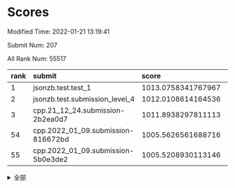 # Scores

Modified Time: 2022-01-21 13:19:41

Submit Num: 207

All Rank Num: 55517

| rank |               submit               |       score        |       sigma        | pk_num |
| :--- | :--------------------------------- | :----------------- | :----------------- | :----- |
| 1    | jsonzb.test.test_1                 | 1013.0758341767967 | 0.805132450255268  | 1074   |
| 2    | jsonzb.test.submission_level_4     | 1012.0108614164536 | 0.785990156736348  | 1075   |
| 3    | cpp.21_12_24.submission-2b2ea0d7   | 1011.8938297811113 | 0.8029814969238236 | 1069   |
| 54   | cpp.2022_01_09.submission-816672bd | 1005.5626561688716 | 0.7107830517340393 | 1072   |
| 55   | cpp.2022_01_09.submission-5b0e3de2 | 1005.5208930113146 | 0.7225560449527451 | 1075   |


<details>
<summary>全部</summary>

| rank |                 submit                 |       score        |       sigma        | pk_num |
| :--- | :------------------------------------- | :----------------- | :----------------- | :----- |
| 1    | jsonzb.test.test_1                     | 1013.0758341767967 | 0.805132450255268  | 1074   |
| 2    | jsonzb.test.submission_level_4         | 1012.0108614164536 | 0.785990156736348  | 1075   |
| 3    | cpp.21_12_24.submission-2b2ea0d7       | 1011.8938297811113 | 0.8029814969238236 | 1069   |
| 4    | gobigger.level_3.submission_level_3_0  | 1011.2535042215021 | 0.7674724597755813 | 1071   |
| 5    | gobigger.level_3.submission_level_3_49 | 1011.2531034974174 | 0.772760009660163  | 1074   |
| 6    | gobigger.level_3.submission_level_3_19 | 1010.8457967389747 | 0.7643751592602168 | 1070   |
| 7    | gobigger.level_3.submission_level_3_9  | 1010.83115483791   | 0.7798630231861585 | 1074   |
| 8    | gobigger.level_3.submission_level_3_35 | 1010.8204841216681 | 0.7582084908595105 | 1078   |
| 9    | gobigger.level_3.submission_level_3_25 | 1010.8107361697404 | 0.7908120164755155 | 1070   |
| 10   | gobigger.level_3.submission_level_3_42 | 1010.7630115093995 | 0.7696777066344811 | 1072   |
| 11   | gobigger.level_3.submission_level_3_34 | 1010.7518873942025 | 0.7702031863428151 | 1072   |
| 12   | gobigger.level_3.submission_level_3_45 | 1010.6125616188393 | 0.7750344681162769 | 1072   |
| 13   | gobigger.level_3.submission_level_3_4  | 1010.6100565305389 | 0.7589376156807549 | 1073   |
| 14   | gobigger.level_3.submission_level_3_13 | 1010.5954276483784 | 0.7504690966079618 | 1074   |
| 15   | gobigger.level_3.submission_level_3_27 | 1010.5669426898882 | 0.7399394096384689 | 1072   |
| 16   | gobigger.level_3.submission_level_3_44 | 1010.3879232704691 | 0.7802332741342308 | 1072   |
| 17   | gobigger.level_3.submission_level_3_6  | 1010.3437486596795 | 0.7766916719658759 | 1070   |
| 18   | gobigger.level_3.submission_level_3_48 | 1010.2994976559784 | 0.7681881718680643 | 1071   |
| 19   | gobigger.level_3.submission_level_3_40 | 1010.1806917874393 | 0.7551219269505122 | 1075   |
| 20   | gobigger.level_3.submission_level_3_20 | 1010.0726939469431 | 0.7436660694267123 | 1073   |
| 21   | gobigger.level_3.submission_level_3_22 | 1010.0329434185098 | 0.767618945674448  | 1075   |
| 22   | gobigger.level_3.submission_level_3_46 | 1009.98180089384   | 0.7541730972268541 | 1073   |
| 23   | gobigger.level_3.submission_level_3_16 | 1009.8944855893903 | 0.7443002262472458 | 1074   |
| 24   | gobigger.level_3.submission_level_3_11 | 1009.8362107329789 | 0.7492256607481561 | 1065   |
| 25   | gobigger.level_3.submission_level_3_21 | 1009.8106222737696 | 0.7566260573696019 | 1074   |
| 26   | gobigger.level_3.submission_level_3_33 | 1009.7491410155747 | 0.7367314922447319 | 1072   |
| 27   | gobigger.level_3.submission_level_3_28 | 1009.7357624208042 | 0.7503035913124101 | 1069   |
| 28   | gobigger.level_3.submission_level_3_23 | 1009.7302514097806 | 0.7520409483529056 | 1075   |
| 29   | gobigger.level_3.submission_level_3_38 | 1009.6356997941983 | 0.7723461991732543 | 1072   |
| 30   | gobigger.level_3.submission_level_3_15 | 1009.6334998428699 | 0.764126684534555  | 1076   |
| 31   | gobigger.level_3.submission_level_3_24 | 1009.5557679868755 | 0.7378650986934144 | 1072   |
| 32   | gobigger.level_3.submission_level_3_30 | 1009.5406542371676 | 0.7425615057822077 | 1075   |
| 33   | gobigger.level_3.submission_level_3_14 | 1009.4639850667712 | 0.7382474115758286 | 1077   |
| 34   | gobigger.level_3.submission_level_3_39 | 1009.3661979602135 | 0.7547373228361052 | 1075   |
| 35   | gobigger.level_3.submission_level_3_17 | 1009.3562481778205 | 0.7566894825674149 | 1070   |
| 36   | gobigger.level_3.submission_level_3_18 | 1009.2719060808464 | 0.7609547986487367 | 1075   |
| 37   | gobigger.level_3.submission_level_3_7  | 1009.2392967706799 | 0.7576414462845534 | 1075   |
| 38   | gobigger.level_3.submission_level_3_1  | 1009.2353779614103 | 0.7690131005530244 | 1071   |
| 39   | gobigger.level_3.submission_level_3_5  | 1009.2218005209799 | 0.7532881736484293 | 1066   |
| 40   | gobigger.level_3.submission_level_3_2  | 1009.0694978253772 | 0.7257322009539018 | 1073   |
| 41   | gobigger.level_3.submission_level_3_8  | 1009.0021461006072 | 0.7482685005334907 | 1071   |
| 42   | gobigger.level_3.submission_level_3_31 | 1008.9412185842858 | 0.7423466858809936 | 1072   |
| 43   | gobigger.level_3.submission_level_3_41 | 1008.9230110570509 | 0.7390536759958509 | 1074   |
| 44   | gobigger.level_3.submission_level_3_32 | 1008.9160577223423 | 0.754878622501723  | 1076   |
| 45   | gobigger.level_3.submission_level_3_3  | 1008.8599983048795 | 0.7500536421747214 | 1069   |
| 46   | gobigger.level_3.submission_level_3_29 | 1008.8559368554088 | 0.7587908930283204 | 1078   |
| 47   | gobigger.level_3.submission_level_3_36 | 1008.852843011016  | 0.7453529447375983 | 1065   |
| 48   | gobigger.level_3.submission_level_3_10 | 1008.7936161123093 | 0.7338321643961113 | 1070   |
| 49   | gobigger.level_3.submission_level_3_26 | 1008.7812075581263 | 0.7467486996762535 | 1070   |
| 50   | gobigger.level_3.submission_level_3_47 | 1008.773278763324  | 0.7469681335308226 | 1076   |
| 51   | gobigger.level_3.submission_level_3_43 | 1008.6636270204652 | 0.747499858290704  | 1076   |
| 52   | gobigger.level_3.submission_level_3_12 | 1008.638690065868  | 0.7659836911980987 | 1067   |
| 53   | gobigger.level_3.submission_level_3_37 | 1007.8828148000686 | 0.7358470722351016 | 1077   |
| 54   | cpp.2022_01_09.submission-816672bd     | 1005.5626561688716 | 0.7107830517340393 | 1072   |
| 55   | cpp.2022_01_09.submission-5b0e3de2     | 1005.5208930113146 | 0.7225560449527451 | 1075   |
| 56   | gobigger.level_1.submission_level_1_3  | 1004.9029856355476 | 0.7185259759619994 | 1073   |
| 57   | gobigger.level_1.submission_level_1_30 | 1004.5258524055816 | 0.7201071737179441 | 1072   |
| 58   | gobigger.level_1.submission_level_1_24 | 1004.5058212283086 | 0.7278146046608203 | 1071   |
| 59   | gobigger.level_1.submission_level_1_35 | 1004.4009920427322 | 0.721144638663074  | 1073   |
| 60   | gobigger.level_1.submission_level_1_23 | 1004.3537189156032 | 0.7211151954892533 | 1078   |
| 61   | gobigger.level_1.submission_level_1_34 | 1004.3519604063968 | 0.7044532684506212 | 1079   |
| 62   | gobigger.level_1.submission_level_1_41 | 1004.3084411453733 | 0.7158089223565077 | 1075   |
| 63   | gobigger.level_1.submission_level_1_29 | 1004.2253921045154 | 0.7136991478806435 | 1072   |
| 64   | gobigger.level_1.submission_level_1_46 | 1004.2211063038745 | 0.7174916180301705 | 1069   |
| 65   | gobigger.level_1.submission_level_1_15 | 1003.9229494842749 | 0.7209581927761595 | 1077   |
| 66   | gobigger.level_1.submission_level_1_7  | 1003.8014556421284 | 0.7216886466527179 | 1069   |
| 67   | gobigger.level_1.submission_level_1_14 | 1003.7336747027383 | 0.7154031453900357 | 1072   |
| 68   | gobigger.level_1.submission_level_1_27 | 1003.692412800373  | 0.7083131052399443 | 1072   |
| 69   | gobigger.level_1.submission_level_1_22 | 1003.690341792608  | 0.7178271062750938 | 1081   |
| 70   | gobigger.level_1.submission_level_1_48 | 1003.6768200082863 | 0.7221039180543276 | 1072   |
| 71   | gobigger.level_1.submission_level_1_6  | 1003.659629112418  | 0.7246078261421137 | 1073   |
| 72   | gobigger.level_1.submission_level_1_9  | 1003.5694802860196 | 0.7114951003609307 | 1073   |
| 73   | gobigger.level_1.submission_level_1_47 | 1003.5623899235666 | 0.7168183586323235 | 1069   |
| 74   | gobigger.level_1.submission_level_1_39 | 1003.5335303933969 | 0.7210968377921054 | 1074   |
| 75   | gobigger.level_1.submission_level_1_13 | 1003.4359199227009 | 0.7178358055369636 | 1076   |
| 76   | gobigger.level_1.submission_level_1_25 | 1003.4343745148907 | 0.7073302848072961 | 1073   |
| 77   | gobigger.level_1.submission_level_1_0  | 1003.432250968811  | 0.7196465948296149 | 1074   |
| 78   | gobigger.level_1.submission_level_1_1  | 1003.3859444289727 | 0.7179604566984409 | 1073   |
| 79   | gobigger.level_1.submission_level_1_31 | 1003.3843155800582 | 0.7248451860077667 | 1075   |
| 80   | gobigger.level_1.submission_level_1_12 | 1003.3289614313824 | 0.7135628022062808 | 1073   |
| 81   | gobigger.level_1.submission_level_1_20 | 1003.2544742407293 | 0.7191933391345827 | 1074   |
| 82   | gobigger.level_1.submission_level_1_8  | 1003.161448688921  | 0.7275204189924357 | 1076   |
| 83   | gobigger.level_1.submission_level_1_49 | 1003.1418136274895 | 0.7244708009966015 | 1071   |
| 84   | gobigger.level_1.submission_level_1_19 | 1003.0728589672985 | 0.71708187246285   | 1072   |
| 85   | gobigger.level_1.submission_level_1_21 | 1003.0255793067339 | 0.7117136086762841 | 1073   |
| 86   | gobigger.level_1.submission_level_1_28 | 1003.0183046612666 | 0.7080954985236776 | 1073   |
| 87   | gobigger.level_1.submission_level_1_16 | 1003.01355469946   | 0.7118554680673035 | 1071   |
| 88   | gobigger.level_1.submission_level_1_32 | 1002.9437303098216 | 0.7104944698641557 | 1071   |
| 89   | gobigger.level_1.submission_level_1_26 | 1002.8254879023658 | 0.711302004002059  | 1073   |
| 90   | gobigger.level_1.submission_level_1_33 | 1002.7695749887158 | 0.719022381858704  | 1065   |
| 91   | gobigger.level_1.submission_level_1_2  | 1002.722545808437  | 0.7017052657303892 | 1071   |
| 92   | gobigger.level_1.submission_level_1_4  | 1002.6830988785272 | 0.7227290609255446 | 1076   |
| 93   | gobigger.level_1.submission_level_1_40 | 1002.6280438624154 | 0.7072615512817378 | 1068   |
| 94   | gobigger.level_1.submission_level_1_10 | 1002.4817325066327 | 0.713704472222754  | 1072   |
| 95   | gobigger.level_1.submission_level_1_5  | 1002.4745607162863 | 0.7175854496917857 | 1079   |
| 96   | gobigger.level_1.submission_level_1_38 | 1002.4002947971622 | 0.7235567214056673 | 1072   |
| 97   | gobigger.level_1.submission_level_1_43 | 1002.3169015489622 | 0.7173914688356083 | 1068   |
| 98   | gobigger.level_1.submission_level_1_18 | 1002.2668165495364 | 0.7189590084790464 | 1073   |
| 99   | gobigger.level_1.submission_level_1_45 | 1002.2570790265078 | 0.7198729783763733 | 1071   |
| 100  | gobigger.level_1.submission_level_1_17 | 1002.201993661399  | 0.7181050915274304 | 1073   |
| 101  | gobigger.level_1.submission_level_1_37 | 1002.1995212087643 | 0.7041934462802383 | 1075   |
| 102  | gobigger.level_1.submission_level_1_36 | 1002.1859904857602 | 0.7103172209503111 | 1069   |
| 103  | gobigger.level_1.submission_level_1_11 | 1002.0702099155393 | 0.7074953541086544 | 1070   |
| 104  | gobigger.level_1.submission_level_1_44 | 1002.045479211219  | 0.708363639059467  | 1071   |
| 105  | gobigger.level_1.submission_level_1_42 | 1001.7094109006739 | 0.708008908845749  | 1070   |
| 106  | gobigger.random.submission_random_24   | 997.6290697101299  | 0.7057822208667073 | 1074   |
| 107  | gobigger.random.submission_random_26   | 997.1616244732862  | 0.7125232531988553 | 1074   |
| 108  | gobigger.random.submission_random_20   | 997.1075404481385  | 0.71690776241357   | 1072   |
| 109  | gobigger.random.submission_random_9    | 997.060842480664   | 0.700394126130435  | 1075   |
| 110  | gobigger.random.submission_random_37   | 996.991187172181   | 0.7035868867032479 | 1074   |
| 111  | gobigger.random.submission_random_15   | 996.9662722913771  | 0.711835359040846  | 1070   |
| 112  | gobigger.random.submission_random_18   | 996.9050409360931  | 0.7135383382054148 | 1072   |
| 113  | gobigger.random.submission_random_25   | 996.8595120470088  | 0.6948545972331337 | 1076   |
| 114  | gobigger.random.submission_random_2    | 996.7531238888104  | 0.7241860530118396 | 1076   |
| 115  | gobigger.random.submission_random_32   | 996.643764414452   | 0.7233620756569424 | 1071   |
| 116  | gobigger.random.submission_random_23   | 996.321974075873   | 0.7086076977380465 | 1073   |
| 117  | gobigger.random.submission_random_19   | 996.2355625562441  | 0.6943618970072296 | 1075   |
| 118  | gobigger.random.submission_random_16   | 996.2340843356277  | 0.7172744393394572 | 1072   |
| 119  | gobigger.random.submission_random_17   | 996.2295831799215  | 0.7014235332509928 | 1078   |
| 120  | gobigger.random.submission_random_8    | 996.1885410820461  | 0.7104216008933467 | 1074   |
| 121  | gobigger.random.submission_random_31   | 996.1406361607822  | 0.7000415920070849 | 1069   |
| 122  | gobigger.random.submission_random_40   | 996.139554993917   | 0.7073499851133187 | 1078   |
| 123  | gobigger.random.submission_random_45   | 996.1119954453036  | 0.7006529554383254 | 1071   |
| 124  | gobigger.random.submission_random_38   | 996.0308599076603  | 0.716639246649488  | 1069   |
| 125  | gobigger.random.submission_random_42   | 996.0186498383257  | 0.7144916561368025 | 1073   |
| 126  | gobigger.random.submission_random_13   | 995.9684949698449  | 0.7173678800046948 | 1076   |
| 127  | gobigger.random.submission_random_27   | 995.9613262377112  | 0.7192787586438157 | 1072   |
| 128  | gobigger.random.submission_random_39   | 995.9179129413783  | 0.7184426438058591 | 1077   |
| 129  | gobigger.random.submission_random_48   | 995.8907003286406  | 0.7067467842976933 | 1073   |
| 130  | gobigger.random.submission_random_7    | 995.8427785742673  | 0.7171317122990535 | 1071   |
| 131  | gobigger.random.submission_random_14   | 995.8407551859331  | 0.7137310552648474 | 1074   |
| 132  | gobigger.random.submission_random_36   | 995.8392578216577  | 0.711582818527963  | 1073   |
| 133  | gobigger.random.submission_random_47   | 995.7784124353664  | 0.7209848265154901 | 1074   |
| 134  | gobigger.random.submission_random_29   | 995.7262295761825  | 0.7053932219322333 | 1075   |
| 135  | gobigger.random.submission_random_46   | 995.7041038360549  | 0.7205222677391472 | 1074   |
| 136  | gobigger.random.submission_random_21   | 995.6635996563481  | 0.7239091609796314 | 1070   |
| 137  | gobigger.random.submission_random_12   | 995.5980547268341  | 0.7022671239722882 | 1076   |
| 138  | gobigger.random.submission_random_44   | 995.5302785759291  | 0.7048953393637161 | 1076   |
| 139  | gobigger.random.submission_random_28   | 995.5165555827369  | 0.7162620658575138 | 1069   |
| 140  | gobigger.random.submission_random_43   | 995.4987495714225  | 0.7057877256197763 | 1071   |
| 141  | gobigger.random.submission_random_30   | 995.4910419061205  | 0.7254483843572748 | 1069   |
| 142  | gobigger.random.submission_random_11   | 995.4810256104893  | 0.7105757990197215 | 1067   |
| 143  | gobigger.random.submission_random_5    | 995.479098977457   | 0.7129902408205452 | 1076   |
| 144  | gobigger.level_2.submission_level_2_20 | 995.429186103717   | 0.7263755326140774 | 1072   |
| 145  | gobigger.random.submission_random_3    | 995.3943170967603  | 0.7098907079248672 | 1075   |
| 146  | gobigger.random.submission_random_35   | 995.3744475403643  | 0.720774024343776  | 1076   |
| 147  | gobigger.random.submission_random_22   | 995.3353272854158  | 0.707520016449174  | 1072   |
| 148  | gobigger.random.submission_random_6    | 995.2520297613336  | 0.7189208538631768 | 1074   |
| 149  | gobigger.random.submission_random_34   | 995.1896444093985  | 0.7146683996339277 | 1072   |
| 150  | gobigger.random.submission_random_4    | 995.1250576744566  | 0.7014986607821848 | 1075   |
| 151  | gobigger.random.submission_random_33   | 995.0216198178466  | 0.700459570658044  | 1071   |
| 152  | gobigger.random.submission_random_41   | 994.98991359669    | 0.7200735710337703 | 1073   |
| 153  | gobigger.random.submission_random_49   | 994.9197979224402  | 0.7155616176328791 | 1079   |
| 154  | gobigger.random.submission_random_10   | 994.8499395974558  | 0.7210995636381763 | 1074   |
| 155  | gobigger.random.submission_random_1    | 994.738472166448   | 0.7091084157862879 | 1070   |
| 156  | gobigger.random.submission_random_0    | 994.4780295696223  | 0.7329415010698895 | 1073   |
| 157  | gobigger.level_2.submission_level_2_44 | 993.9934414215039  | 0.7436425155990751 | 1075   |
| 158  | gobigger.level_2.submission_level_2_21 | 993.7503392166169  | 0.7446639382014666 | 1072   |
| 159  | gobigger.level_2.submission_level_2_5  | 993.2345409204465  | 0.7433495804558287 | 1068   |
| 160  | gobigger.level_2.submission_level_2_9  | 993.16392751078    | 0.7278320658045071 | 1072   |
| 161  | gobigger.level_2.submission_level_2_22 | 992.9529173081065  | 0.74253408185199   | 1077   |
| 162  | gobigger.level_2.submission_level_2_49 | 992.7889059560129  | 0.7426011621054753 | 1072   |
| 163  | gobigger.level_2.submission_level_2_36 | 992.744104014799   | 0.7478650098534815 | 1072   |
| 164  | gobigger.level_2.submission_level_2_23 | 992.7022013075474  | 0.7233999712259074 | 1075   |
| 165  | gobigger.level_2.submission_level_2_29 | 992.6835745439772  | 0.7406878447130202 | 1070   |
| 166  | gobigger.level_2.submission_level_2_12 | 992.6602026008329  | 0.7394145504139188 | 1076   |
| 167  | gobigger.level_2.submission_level_2_4  | 992.623392796809   | 0.7357086729502753 | 1072   |
| 168  | gobigger.level_2.submission_level_2_25 | 992.5990136346114  | 0.7285340934625372 | 1076   |
| 169  | gobigger.level_2.submission_level_2_43 | 992.5973817275238  | 0.732757405631059  | 1071   |
| 170  | gobigger.level_2.submission_level_2_7  | 992.5589871027976  | 0.7344717410470506 | 1071   |
| 171  | gobigger.level_2.submission_level_2_34 | 992.5220961852813  | 0.7407420275384935 | 1081   |
| 172  | gobigger.level_2.submission_level_2_27 | 992.4587407824595  | 0.7469175204539943 | 1074   |
| 173  | gobigger.level_2.submission_level_2_33 | 992.4150424106905  | 0.7344548102057954 | 1073   |
| 174  | gobigger.level_2.submission_level_2_15 | 992.388582197869   | 0.7327878232721479 | 1070   |
| 175  | gobigger.level_2.submission_level_2_1  | 992.3674282783392  | 0.7382056005260969 | 1073   |
| 176  | gobigger.level_2.submission_level_2_0  | 992.3018749758645  | 0.751791931374098  | 1070   |
| 177  | gobigger.level_2.submission_level_2_32 | 992.2155072826241  | 0.7458381652975046 | 1072   |
| 178  | gobigger.level_2.submission_level_2_11 | 992.1958288784939  | 0.738179983918353  | 1075   |
| 179  | gobigger.level_2.submission_level_2_38 | 992.1632721402947  | 0.7329051473908277 | 1073   |
| 180  | gobigger.level_2.submission_level_2_3  | 992.1321215475956  | 0.7464041511531212 | 1073   |
| 181  | gobigger.level_2.submission_level_2_48 | 992.0739927965955  | 0.7417635364764156 | 1071   |
| 182  | gobigger.level_2.submission_level_2_19 | 992.0674961203616  | 0.7481418658976864 | 1071   |
| 183  | gobigger.level_2.submission_level_2_17 | 992.0507711366453  | 0.769946614335768  | 1069   |
| 184  | gobigger.level_2.submission_level_2_14 | 992.0340539764874  | 0.7556153115396359 | 1073   |
| 185  | gobigger.level_2.submission_level_2_24 | 991.9866675497735  | 0.7552292896771094 | 1072   |
| 186  | gobigger.level_2.submission_level_2_45 | 991.929359102204   | 0.7601634814477928 | 1078   |
| 187  | gobigger.level_2.submission_level_2_39 | 991.9172258031225  | 0.7341524914934979 | 1074   |
| 188  | gobigger.level_2.submission_level_2_46 | 991.9145125981995  | 0.7603054285004556 | 1071   |
| 189  | gobigger.level_2.submission_level_2_35 | 991.899838139526   | 0.7434695421291686 | 1070   |
| 190  | gobigger.level_2.submission_level_2_16 | 991.8866865248825  | 0.7426254491481453 | 1066   |
| 191  | gobigger.level_2.submission_level_2_13 | 991.6962073836049  | 0.7470062036380226 | 1072   |
| 192  | gobigger.level_2.submission_level_2_47 | 991.5976974037881  | 0.7509352135561591 | 1069   |
| 193  | gobigger.level_2.submission_level_2_31 | 991.574997811324   | 0.7575920786717929 | 1078   |
| 194  | gobigger.level_2.submission_level_2_6  | 991.4942425780412  | 0.7436466585665482 | 1070   |
| 195  | gobigger.level_2.submission_level_2_40 | 991.4632355671058  | 0.7285096058915675 | 1076   |
| 196  | gobigger.level_2.submission_level_2_37 | 991.4184898437911  | 0.7469693265626836 | 1070   |
| 197  | gobigger.level_2.submission_level_2_10 | 991.3955339281284  | 0.7531714100839783 | 1072   |
| 198  | gobigger.level_2.submission_level_2_18 | 991.1973019552318  | 0.7361135347981789 | 1071   |
| 199  | gobigger.level_2.submission_level_2_2  | 991.1702008399725  | 0.7451750803592911 | 1078   |
| 200  | gobigger.level_2.submission_level_2_8  | 991.0262331097341  | 0.7593929886209989 | 1073   |
| 201  | gobigger.level_2.submission_level_2_41 | 991.0209958385808  | 0.7714070002552196 | 1074   |
| 202  | gobigger.level_2.submission_level_2_26 | 990.9946868542999  | 0.7635417655783759 | 1067   |
| 203  | gobigger.level_2.submission_level_2_30 | 990.9456801718613  | 0.7785937292893259 | 1073   |
| 204  | gobigger.level_2.submission_level_2_42 | 990.0582002761229  | 0.7695779193148674 | 1075   |
| 205  | gobigger.level_2.submission_level_2_28 | 990.0217764988071  | 0.7469486683663381 | 1077   |
| 206  | gobigger.none.submission_none_0        | 978.1007413322317  | 1.2653051496781746 | 1071   |
| 207  | gobigger.none.submission_none_1        | 976.7061547382622  | 1.382561828848781  | 1074   |

</details>